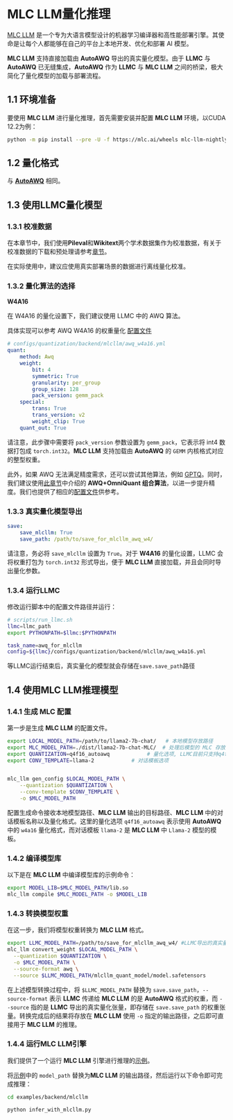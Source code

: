 # MLC LLM量化推理

[MLC LLM](https://github.com/mlc-ai/mlc-llm) 是一个专为大语言模型设计的机器学习编译器和高性能部署引擎。其使命是让每个人都能够在自己的平台上本地开发、优化和部署 AI 模型。

**MLC LLM** 支持直接加载由 **AutoAWQ** 导出的真实量化模型。由于 **LLMC** 与 **AutoAWQ** 已无缝集成，**AutoAWQ** 作为 **LLMC** 与 **MLC LLM** 之间的桥梁，极大简化了量化模型的加载与部署流程。




## 1.1 环境准备

要使用 **MLC LLM** 进行量化推理，首先需要安装并配置 **MLC LLM** 环境，以CUDA 12.2为例：
```bash
python -m pip install --pre -U -f https://mlc.ai/wheels mlc-llm-nightly-cu122 mlc-ai-nightly-cu122
```

## 1.2 量化格式

与 [**AutoAWQ**](https://llmc-zhcn.readthedocs.io/en/latest/backend/autoawq.html) 相同。


## 1.3 使用LLMC量化模型


### 1.3.1 校准数据

在本章节中，我们使用**Pileval**和**Wikitext**两个学术数据集作为校准数据，有关于校准数据的下载和预处理请参考[章节](https://llmc-zhcn.readthedocs.io/en/latest/configs.html)。

在实际使用中，建议应使用真实部署场景的数据进行离线量化校准。


### 1.3.2 量化算法的选择


**W4A16**

在 W4A16 的量化设置下，我们建议使用 LLMC 中的 AWQ 算法。

具体实现可以参考 AWQ W4A16 的权重量化 [配置文件](https://github.com/ModelTC/llmc/tree/main/configs/quantization/backend/mlcllm/awq_w4a16.yml)

```yaml
# configs/quantization/backend/mlcllm/awq_w4a16.yml
quant:
    method: Awq
    weight:
        bit: 4
        symmetric: True
        granularity: per_group
        group_size: 128
        pack_version: gemm_pack
    special:
        trans: True
        trans_version: v2
        weight_clip: True
    quant_out: True  
```

请注意，此步骤中需要将 `pack_version` 参数设置为 `gemm_pack`，它表示将 int4 数据打包成 `torch.int32`。**MLC LLM** 支持加载由 **AutoAWQ** 的 `GEMM` 内核格式对应的整型权重。


此外，如果 AWQ 无法满足精度需求，还可以尝试其他算法，例如 [GPTQ](https://github.com/ModelTC/llmc/tree/main/configs/quantization/backend/mlcllm/gptq_w4a16.yml)。同时，我们建议使用[此章节](https://llmc-zhcn.readthedocs.io/en/latest/practice/awq_omni.html)中介绍的 **AWQ+OmniQuant 组合算法**，以进一步提升精度。我们也提供了相应的[配置文件](https://github.com/ModelTC/llmc/tree/main/configs/quantization/backend/mlcllm/w4a16_combin)供参考。



### 1.3.3 真实量化模型导出

```yaml
save:
    save_mlcllm: True
    save_path: /path/to/save_for_mlcllm_awq_w4/
```
请注意，务必将 `save_mlcllm` 设置为 `True`。对于 **W4A16** 的量化设置，LLMC 会将权重打包为 `torch.int32` 形式导出，便于 **MLC LLM** 直接加载，并且会同时导出量化参数。


### 1.3.4 运行LLMC

修改运行脚本中的配置文件路径并运行：

```bash
# scripts/run_llmc.sh
llmc=llmc_path
export PYTHONPATH=$llmc:$PYTHONPATH

task_name=awq_for_mlcllm
config=${llmc}/configs/quantization/backend/mlcllm/awq_w4a16.yml
```
等LLMC运行结束后，真实量化的模型就会存储在`save.save_path`路径

## 1.4 使用MLC LLM推理模型


### 1.4.1 生成 MLC 配置

第一步是生成 **MLC LLM** 的配置文件。

```bash
export LOCAL_MODEL_PATH=/path/to/llama2-7b-chat/   # 本地模型存放路径
export MLC_MODEL_PATH=./dist/llama2-7b-chat-MLC/  # 处理后模型的 MLC 存放路径
export QUANTIZATION=q4f16_autoawq            # 量化选项, LLMC目前只支持q4f16_autoawq格式的量化
export CONV_TEMPLATE=llama-2            # 对话模板选项


mlc_llm gen_config $LOCAL_MODEL_PATH \
    --quantization $QUANTIZATION \
    --conv-template $CONV_TEMPLATE \
    -o $MLC_MODEL_PATH
```
配置生成命令接收本地模型路径、**MLC LLM** 输出的目标路径、**MLC LLM** 中的对话模板名称以及量化格式。这里的量化选项 `q4f16_autoawq` 表示使用 **AutoAWQ** 中的 `w4a16` 量化格式，而对话模板 `llama-2` 是 **MLC LLM** 中 `Llama-2` 模型的模板。



### 1.4.2 编译模型库

以下是在 **MLC LLM** 中编译模型库的示例命令：

```bash
export MODEL_LIB=$MLC_MODEL_PATH/lib.so
mlc_llm compile $MLC_MODEL_PATH -o $MODEL_LIB
```

### 1.4.3 转换模型权重

在这一步，我们将模型权重转换为 **MLC LLM** 格式。

```bash
export LLMC_MODEL_PATH=/path/to/save_for_mlcllm_awq_w4/ #LLMC导出的真实量化模型
mlc_llm convert_weight $LOCAL_MODEL_PATH \
  --quantization $QUANTIZATION \
  -o $MLC_MODEL_PATH \
  --source-format awq \
  --source $LLMC_MODEL_PATH/mlcllm_quant_model/model.safetensors

```
在上述模型转换过程中，将 `$LLMC_MODEL_PATH` 替换为 `save.save_path`，`--source-format` 表示 **LLMC** 传递给 **MLC LLM** 的是 **AutoAWQ** 格式的权重，而 `--source` 指的是 **LLMC** 导出的真实量化张量，即存储在 `save.save_path` 的权重张量。转换完成后的结果将存放在 **MLC LLM** 使用 `-o` 指定的输出路径，之后即可直接用于 **MLC LLM** 的推理。


### 1.4.4 运行MLC LLM引擎

我们提供了一个运行 **MLC LLM** 引擎进行推理的[示例](https://github.com/ModelTC/llmc/blob/main/examples/backend/mlcllm/infer_with_mlcllm.py)。

将[示例](https://github.com/ModelTC/llmc/blob/main/examples/backend/mlcllm/infer_with_mlcllm.py)中的 `model_path` 替换为**MLC LLM** 的输出路径，然后运行以下命令即可完成推理：

```bash
cd examples/backend/mlcllm

python infer_with_mlcllm.py
```
